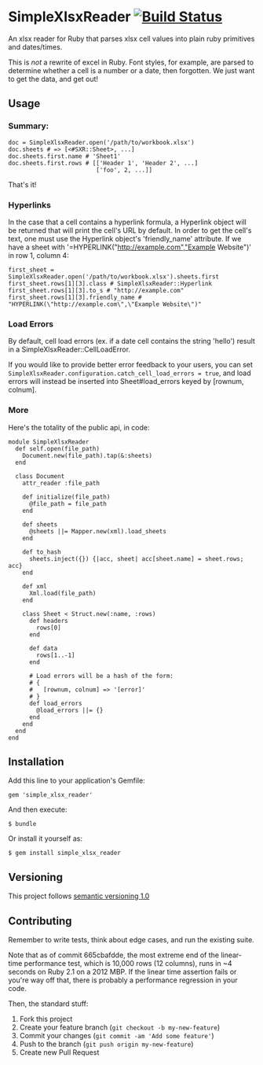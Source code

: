 # SimpleXlsxReader [![Build Status](https://travis-ci.org/woahdae/simple_xlsx_reader.svg?branch=master)](https://travis-ci.org/woahdae/simple_xlsx_reader)

An xlsx reader for Ruby that parses xlsx cell values into plain ruby
primitives and dates/times.

This is *not* a rewrite of excel in Ruby. Font styles, for
example, are parsed to determine whether a cell is a number or a date,
then forgotten. We just want to get the data, and get out!

## Usage

### Summary:

    doc = SimpleXlsxReader.open('/path/to/workbook.xlsx')
    doc.sheets # => [<#SXR::Sheet>, ...]
    doc.sheets.first.name # 'Sheet1'
    doc.sheets.first.rows # [['Header 1', 'Header 2', ...]
                             ['foo', 2, ...]]

That's it!

### Hyperlinks

In the case that a cell contains a hyperlink formula, a Hyperlink object will be returned that will print the cell's URL by default.
In order to get the cell's text, one must use the Hyperlink object's 'friendly_name' attribute.
If we have a sheet with '=HYPERLINK("http://example.com","Example Website")' in row 1, column 4:

    first_sheet = SimpleXlsxReader.open('/path/to/workbook.xlsx').sheets.first
    first_sheet.rows[1][3].class # SimpleXlsxReader::Hyperlink
    first_sheet.rows[1][3].to_s # "http://example.com"
    first_sheet.rows[1][3].friendly_name # "HYPERLINK(\"http://example.com\",\"Example Website\")"

### Load Errors

By default, cell load errors (ex. if a date cell contains the string
'hello') result in a SimpleXlsxReader::CellLoadError.

If you would like to provide better error feedback to your users, you
can set `SimpleXlsxReader.configuration.catch_cell_load_errors =
true`, and load errors will instead be inserted into Sheet#load_errors keyed
by [rownum, colnum].

### More

Here's the totality of the public api, in code:

    module SimpleXlsxReader
      def self.open(file_path)
        Document.new(file_path).tap(&:sheets)
      end

      class Document
        attr_reader :file_path

        def initialize(file_path)
          @file_path = file_path
        end

        def sheets
          @sheets ||= Mapper.new(xml).load_sheets
        end

        def to_hash
          sheets.inject({}) {|acc, sheet| acc[sheet.name] = sheet.rows; acc}
        end

        def xml
          Xml.load(file_path)
        end

        class Sheet < Struct.new(:name, :rows)
          def headers
            rows[0]
          end

          def data
            rows[1..-1]
          end

          # Load errors will be a hash of the form:
          # {
          #   [rownum, colnum] => '[error]'
          # }
          def load_errors
            @load_errors ||= {}
          end
        end
      end
    end

## Installation

Add this line to your application's Gemfile:

    gem 'simple_xlsx_reader'

And then execute:

    $ bundle

Or install it yourself as:

    $ gem install simple_xlsx_reader

## Versioning

This project follows [semantic versioning 1.0](http://semver.org/spec/v1.0.0.html)

## Contributing

Remember to write tests, think about edge cases, and run the existing
suite.

Note that as of commit 665cbafdde, the most extreme end of the
linear-time performance test, which is 10,000 rows (12 columns), runs in
~4 seconds on Ruby 2.1 on a 2012 MBP. If the linear time assertion fails
or you're way off that, there is probably a performance regression in
your code.

Then, the standard stuff:

1. Fork this project
2. Create your feature branch (`git checkout -b my-new-feature`)
3. Commit your changes (`git commit -am 'Add some feature'`)
4. Push to the branch (`git push origin my-new-feature`)
5. Create new Pull Request
